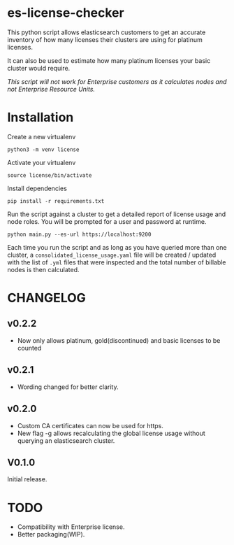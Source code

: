 # es-license-checker
This python script allows elasticsearch customers to get an accurate inventory of how many licenses their clusters are using for platinum licenses.

It can also be used to estimate how many platinum licenses your basic cluster would require.
 
*This script will not work for Enterprise customers as it calculates nodes and not Enterprise Resource Units.*

# Installation
Create a new virtualenv
```
python3 -m venv license
```

Activate your virtualenv
```
source license/bin/activate
```

Install dependencies
```
pip install -r requirements.txt
```

Run the script against a cluster to get a detailed report of license usage and node roles. You will be prompted for a user and password at runtime.
```
python main.py --es-url https://localhost:9200
```

Each time you run the script and as long as you have queried more than one cluster, a `consolidated_license_usage.yaml` file will be created / updated with the list of `.yml` files that were inspected and the total number of billable nodes is then calculated.

# CHANGELOG
## v0.2.2
- Now only allows platinum, gold(discontinued) and basic licenses to be counted
  
## v0.2.1
- Wording changed for better clarity.

## v0.2.0
- Custom CA certificates can now be used for https.
- New flag -g allows recalculating the global license usage without querying an elasticsearch cluster.

## V0.1.0
Initial release.

# TODO
- Compatibility with Enterprise license.
- Better packaging(WIP).
